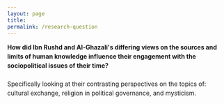 ```yaml
---
layout: page
title: 
permalink: /research-question
---
```

<span style="line-height: 1.5;"> <strong> How did Ibn Rushd and Al-Ghazali's differing views on the sources and limits of human knowledge influence their engagement with the sociopolitical issues of their time?</strong>
 <br>
 <br>
 Specifically looking at their contrasting perspectives on the topics of: cultural exchange, religion in political governance, and mysticism.</span>
<br>
<br>
<br>
<br>
<br>
<br>
<br>
<br>
<br>
<br>
<br>
<br>
<br>
<br>
<br>
<br>
<br>
<br>
<br>
<br>
<br>
<br>
<br>
<br>
<br>
<br>
<br>
<br>
